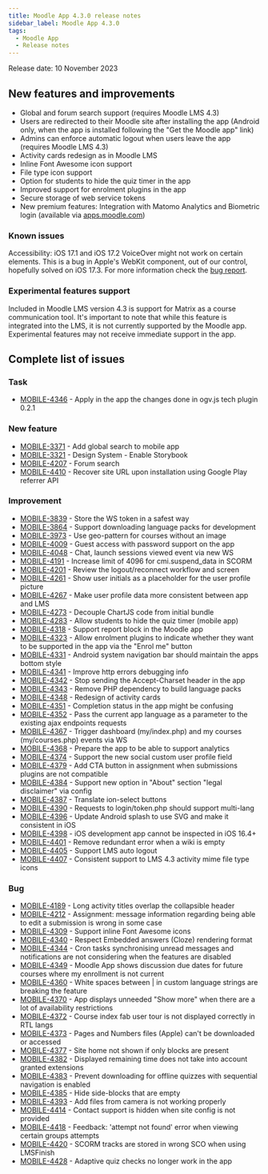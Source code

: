 ```yaml
---
title: Moodle App 4.3.0 release notes
sidebar_label: Moodle App 4.3.0
tags:
  - Moodle App
  - Release notes
---
```


Release date: 10 November 2023

## New features and improvements

- Global and forum search support (requires Moodle LMS 4.3)
- Users are redirected to their Moodle site after installing the app (Android only, when the app is installed following the "Get the Moodle app" link)
- Admins can enforce automatic logout when users leave the app (requires Moodle LMS 4.3)
- Activity cards redesign as in Moodle LMS
- Inline Font Awesome icon support
- File type icon support
- Option for students to hide the quiz timer in the app
- Improved support for enrolment plugins in the app
- Secure storage of web service tokens
- New premium features: Integration with Matomo Analytics and Biometric login (available via [apps.moodle.com](https://apps.moodle.com))

### Known issues

Accessibility: iOS 17.1 and iOS 17.2 VoiceOver might not work on certain elements. This is a bug in Apple's WebKit component, out of our control, hopefully solved on iOS 17.3. For more information check the [bug report](https://bugs.webkit.org/show_bug.cgi?id=264410).

### Experimental features support

Included in Moodle LMS version 4.3 is support for Matrix as a course communication tool. It's important to note that while this feature is integrated into the LMS, it is not currently supported by the Moodle app. Experimental features may not receive immediate support in the app.

## Complete list of issues

### Task

- [MOBILE-4346](https://tracker.moodle.org/browse/MOBILE-4346) - Apply in the app the changes done in ogv.js tech plugin 0.2.1

### New feature

- [MOBILE-3371](https://tracker.moodle.org/browse/MOBILE-3371) - Add global search to  mobile app
- [MOBILE-3321](https://tracker.moodle.org/browse/MOBILE-3321) - Design System - Enable Storybook
- [MOBILE-4207](https://tracker.moodle.org/browse/MOBILE-4207) - Forum search
- [MOBILE-4410](https://tracker.moodle.org/browse/MOBILE-4410) - Recover site URL upon installation using Google Play referrer API

### Improvement

- [MOBILE-3839](https://tracker.moodle.org/browse/MOBILE-3839) - Store the WS token in a safest way
- [MOBILE-3864](https://tracker.moodle.org/browse/MOBILE-3864) - Support downloading language packs for development
- [MOBILE-3973](https://tracker.moodle.org/browse/MOBILE-3973) - Use geo-pattern for courses without an image
- [MOBILE-4009](https://tracker.moodle.org/browse/MOBILE-4009) - Guest access with password support on the app
- [MOBILE-4048](https://tracker.moodle.org/browse/MOBILE-4048) - Chat, launch sessions viewed event via new WS
- [MOBILE-4191](https://tracker.moodle.org/browse/MOBILE-4191) - Increase limit of 4096 for cmi.suspend_data in SCORM
- [MOBILE-4201](https://tracker.moodle.org/browse/MOBILE-4201) - Review the logout/reconnect workflow and screen
- [MOBILE-4261](https://tracker.moodle.org/browse/MOBILE-4261) - Show user initials as a placeholder for the user profile picture
- [MOBILE-4267](https://tracker.moodle.org/browse/MOBILE-4267) - Make user profile data more consistent between app and LMS
- [MOBILE-4273](https://tracker.moodle.org/browse/MOBILE-4273) - Decouple ChartJS code from initial bundle
- [MOBILE-4283](https://tracker.moodle.org/browse/MOBILE-4283) - Allow students to hide the quiz timer (mobile app)
- [MOBILE-4318](https://tracker.moodle.org/browse/MOBILE-4318) - Support report block in the Moodle app
- [MOBILE-4323](https://tracker.moodle.org/browse/MOBILE-4323) - Allow enrolment plugins to indicate whether they want to be supported in the app via the "Enrol me" button
- [MOBILE-4331](https://tracker.moodle.org/browse/MOBILE-4331) - Android system navigation bar should maintain the apps bottom style
- [MOBILE-4341](https://tracker.moodle.org/browse/MOBILE-4341) - Improve http errors debugging info
- [MOBILE-4342](https://tracker.moodle.org/browse/MOBILE-4342) - Stop sending the Accept-Charset header in the app
- [MOBILE-4343](https://tracker.moodle.org/browse/MOBILE-4343) - Remove PHP dependency to build language packs
- [MOBILE-4348](https://tracker.moodle.org/browse/MOBILE-4348) - Redesign of  activity cards
- [MOBILE-4351](https://tracker.moodle.org/browse/MOBILE-4351) - Completion status in the app might be confusing
- [MOBILE-4352](https://tracker.moodle.org/browse/MOBILE-4352) - Pass the current app language as a parameter to the existing ajax endpoints requests
- [MOBILE-4367](https://tracker.moodle.org/browse/MOBILE-4367) - Trigger dashboard (my/index.php) and my courses (my/courses.php) events via WS
- [MOBILE-4368](https://tracker.moodle.org/browse/MOBILE-4368) - Prepare the app to be able to support analytics
- [MOBILE-4374](https://tracker.moodle.org/browse/MOBILE-4374) - Support the new social custom user profile field
- [MOBILE-4379](https://tracker.moodle.org/browse/MOBILE-4379) - Add CTA button in assignment when submissions plugins are not compatible
- [MOBILE-4384](https://tracker.moodle.org/browse/MOBILE-4384) - Support new option in "About" section "legal disclaimer" via config
- [MOBILE-4387](https://tracker.moodle.org/browse/MOBILE-4387) - Translate ion-select buttons
- [MOBILE-4390](https://tracker.moodle.org/browse/MOBILE-4390) - Requests to login/token.php should support multi-lang
- [MOBILE-4396](https://tracker.moodle.org/browse/MOBILE-4396) - Update Android splash to use SVG and make it consistent in iOS
- [MOBILE-4398](https://tracker.moodle.org/browse/MOBILE-4398) - iOS development app cannot be inspected in iOS 16.4+
- [MOBILE-4401](https://tracker.moodle.org/browse/MOBILE-4401) - Remove redundant error when a wiki is empty
- [MOBILE-4405](https://tracker.moodle.org/browse/MOBILE-4405) - Support LMS auto logout
- [MOBILE-4407](https://tracker.moodle.org/browse/MOBILE-4407) - Consistent support to LMS 4.3 activity mime file type icons

### Bug

- [MOBILE-4189](https://tracker.moodle.org/browse/MOBILE-4189) - Long activity titles overlap the collapsible header
- [MOBILE-4212](https://tracker.moodle.org/browse/MOBILE-4212) - Assignment: message information regarding being able to edit a submission is wrong in some case
- [MOBILE-4309](https://tracker.moodle.org/browse/MOBILE-4309) - Support inline Font Awesome icons
- [MOBILE-4340](https://tracker.moodle.org/browse/MOBILE-4340) - Respect Embedded answers (Cloze) rendering format
- [MOBILE-4344](https://tracker.moodle.org/browse/MOBILE-4344) - Cron tasks synchronising unread messages and notifications are not considering when the features are disabled
- [MOBILE-4349](https://tracker.moodle.org/browse/MOBILE-4349) - Moodle App shows discussion due dates for future courses where my enrollment is not current
- [MOBILE-4360](https://tracker.moodle.org/browse/MOBILE-4360) - White spaces between | in custom language strings are breaking the feature
- [MOBILE-4370](https://tracker.moodle.org/browse/MOBILE-4370) - App displays unneeded "Show more" when there are a lot of availability restrictions
- [MOBILE-4372](https://tracker.moodle.org/browse/MOBILE-4372) - Course index fab user tour is not displayed correctly in RTL langs
- [MOBILE-4373](https://tracker.moodle.org/browse/MOBILE-4373) - Pages and Numbers files (Apple) can't be downloaded or accessed
- [MOBILE-4377](https://tracker.moodle.org/browse/MOBILE-4377) - Site home not shown if only blocks are present
- [MOBILE-4382](https://tracker.moodle.org/browse/MOBILE-4382) - Displayed remaining time does not take into account granted extensions
- [MOBILE-4383](https://tracker.moodle.org/browse/MOBILE-4383) - Prevent downloading for offline quizzes with sequential navigation is enabled
- [MOBILE-4385](https://tracker.moodle.org/browse/MOBILE-4385) - Hide side-blocks that are empty
- [MOBILE-4393](https://tracker.moodle.org/browse/MOBILE-4393) - Add files from camera is not working properly
- [MOBILE-4414](https://tracker.moodle.org/browse/MOBILE-4414) - Contact support is hidden when site config is not provided
- [MOBILE-4418](https://tracker.moodle.org/browse/MOBILE-4418) - Feedback: 'attempt not found' error when viewing certain groups attempts
- [MOBILE-4420](https://tracker.moodle.org/browse/MOBILE-4420) - SCORM tracks are stored in wrong SCO when using LMSFinish
- [MOBILE-4428](https://tracker.moodle.org/browse/MOBILE-4428) - Adaptive quiz checks no longer work in the app
